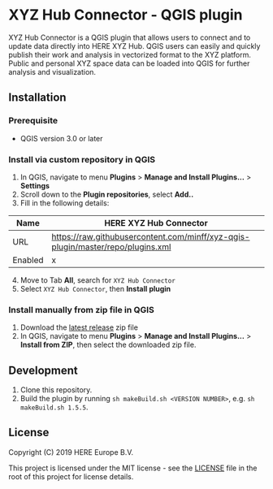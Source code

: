 # XYZ Hub Connector - QGIS plugin

XYZ Hub Connector is a QGIS plugin that allows users to connect and to update data directly into HERE XYZ Hub. QGIS users can easily and quickly publish their work and analysis in vectorized format to the XYZ platform. Public and personal XYZ space data can be loaded into QGIS for further analysis and visualization.

## Installation
### Prerequisite
* QGIS version 3.0 or later
### Install via custom repository in QGIS

1. In QGIS, navigate to menu **Plugins** > **Manage and Install Plugins...** > **Settings**
2. Scroll down to the **Plugin repositories**, select **Add..**
3. Fill in the following details:

<b>

Name | HERE XYZ Hub Connector
-|-
URL | <https://raw.githubusercontent.com/minff/xyz-qgis-plugin/master/repo/plugins.xml>
Enabled | x

</b>


4. Move to Tab **All**, search for `XYZ Hub Connector`
5. Select `XYZ Hub Connector`, then **Install plugin**

### Install manually from zip file in QGIS

1. Download the [latest release](https://github.com/heremaps/xyz-qgis-plugin/releases) zip file
2. In QGIS, navigate to menu **Plugins** > **Manage and Install Plugins...** > **Install from ZIP**, then select the downloaded zip file.

## Development

1. Clone this repository.
2. Build the plugin by running `sh makeBuild.sh <VERSION NUMBER>`,
e.g. `sh makeBuild.sh 1.5.5`.

## License

Copyright (C) 2019 HERE Europe B.V.

This project is licensed under the MIT license - see the [LICENSE](./LICENSE) file in the root of this project for license details.
